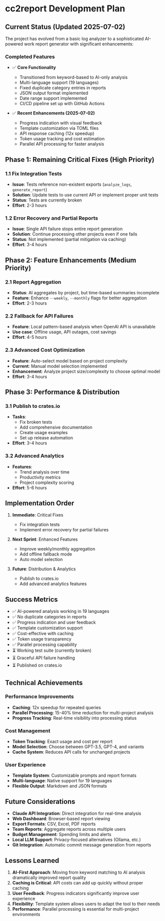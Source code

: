 # cc2report Development Plan

## Current Status (Updated 2025-07-02)

The project has evolved from a basic log analyzer to a sophisticated AI-powered work report generator with significant enhancements:

### Completed Features
- ✅ **Core Functionality**
  - Transitioned from keyword-based to AI-only analysis
  - Multi-language support (19 languages)
  - Fixed duplicate category entries in reports
  - JSON output format implemented
  - Date range support implemented
  - CI/CD pipeline set up with GitHub Actions

- ✅ **Recent Enhancements (2025-07-02)**
  - Progress indication with visual feedback
  - Template customization via TOML files
  - API response caching (12x speedup)
  - Token usage tracking and cost estimation
  - Parallel API processing for faster analysis

## Phase 1: Remaining Critical Fixes (High Priority)

### 1.1 Fix Integration Tests
- **Issue**: Tests reference non-existent exports (`analyze_logs`, `generate_report`)
- **Solution**: Update tests to use current API or implement proper unit tests
- **Status**: Tests are currently broken
- **Effort**: 2-3 hours

### 1.2 Error Recovery and Partial Reports
- **Issue**: Single API failure stops entire report generation
- **Solution**: Continue processing other projects even if one fails
- **Status**: Not implemented (partial mitigation via caching)
- **Effort**: 3-4 hours

## Phase 2: Feature Enhancements (Medium Priority)

### 2.1 Report Aggregation
- **Status**: AI aggregates by project, but time-based summaries incomplete
- **Feature**: Enhance `--weekly`, `--monthly` flags for better aggregation
- **Effort**: 2-3 hours

### 2.2 Fallback for API Failures
- **Feature**: Local pattern-based analysis when OpenAI API is unavailable
- **Use case**: Offline usage, API outages, cost savings
- **Effort**: 4-5 hours

### 2.3 Advanced Cost Optimization
- **Feature**: Auto-select model based on project complexity
- **Current**: Manual model selection implemented
- **Enhancement**: Analyze project size/complexity to choose optimal model
- **Effort**: 3-4 hours

## Phase 3: Performance & Distribution

### 3.1 Publish to crates.io
- **Tasks**: 
  - Fix broken tests
  - Add comprehensive documentation
  - Create usage examples
  - Set up release automation
- **Effort**: 3-4 hours

### 3.2 Advanced Analytics
- **Features**:
  - Trend analysis over time
  - Productivity metrics
  - Project complexity scoring
- **Effort**: 5-6 hours

## Implementation Order

1. **Immediate**: Critical Fixes
   - Fix integration tests
   - Implement error recovery for partial failures

2. **Next Sprint**: Enhanced Features
   - Improve weekly/monthly aggregation
   - Add offline fallback mode
   - Auto model selection

3. **Future**: Distribution & Analytics
   - Publish to crates.io
   - Add advanced analytics features

## Success Metrics

- ✅ AI-powered analysis working in 19 languages
- ✅ No duplicate categories in reports
- ✅ Progress indication and user feedback
- ✅ Template customization support
- ✅ Cost-effective with caching
- ✅ Token usage transparency
- ✅ Parallel processing capability
- ⏳ Working test suite (currently broken)
- ⏳ Graceful API failure handling
- ⏳ Published on crates.io

## Technical Achievements

### Performance Improvements
- **Caching**: 12x speedup for repeated queries
- **Parallel Processing**: 15-40% time reduction for multi-project analysis
- **Progress Tracking**: Real-time visibility into processing status

### Cost Management
- **Token Tracking**: Exact usage and cost per report
- **Model Selection**: Choose between GPT-3.5, GPT-4, and variants
- **Cache System**: Reduces API calls for unchanged projects

### User Experience
- **Template System**: Customizable prompts and report formats
- **Multi-language**: Native support for 19 languages
- **Flexible Output**: Markdown and JSON formats

## Future Considerations

- **Claude API Integration**: Direct integration for real-time analysis
- **Web Dashboard**: Browser-based report viewing
- **Export Formats**: CSV, Excel, PDF reports
- **Team Reports**: Aggregate reports across multiple users
- **Budget Management**: Spending limits and alerts
- **Local LLM Support**: Privacy-focused alternatives (Ollama, etc.)
- **Git Integration**: Automatic commit message generation from reports

## Lessons Learned

1. **AI-First Approach**: Moving from keyword matching to AI analysis dramatically improved report quality
2. **Caching is Critical**: API costs can add up quickly without proper caching
3. **User Feedback**: Progress indicators significantly improve user experience
4. **Flexibility**: Template system allows users to adapt the tool to their needs
5. **Performance**: Parallel processing is essential for multi-project environments